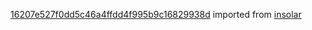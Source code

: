 [16207e527f0dd5c46a4ffdd4f995b9c16829938d](https://github.com/insolar/insolar/commit/16207e527f0dd5c46a4ffdd4f995b9c16829938d) imported from [insolar](https://github.com/insolar/insolar)
